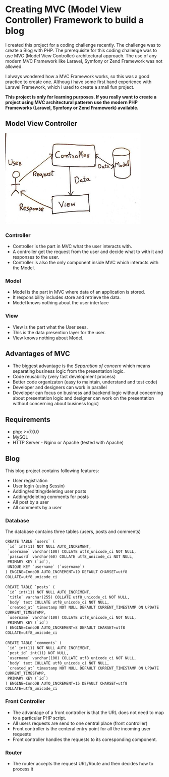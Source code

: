 # Creating MVC (Model View Controller) Framework to build a blog

I created this project for a coding challenge recently. The challenge was to create a Blog with PHP. The prerequisite for this coding challenge was to use MVC (Model View Controller) architectural approach. The use of any modern MVC Framework like Laravel, Symfony or Zend Framework was not allowed.


I always wondered how a MVC Framework works, so this was a good practice to create one. Althoug i have some first hand experience with Laravel Framework, which i used to create a small fun project.

**This project is only for learning purposes. If you really want to create a project using MVC architectural patteren use the modern PHP Frameworks (Laravel, Symfony or Zend Framework) available.**


## Model View Controller

![alt Mvc pattern image](https://github.com/Yasir-dev/php-mvc-blog/blob/master/mvc-pattern-image.jpg)

### Controller

* Controller is the part in MVC what the user interacts with.
* A controller get the request from the user and decide what to with it and responses to the user.
* Controller is also the only component inside MVC which interacts with the Model.

### Model

* Model is the part in MVC where data of an application is stored.
* It responsibility includes store and retrieve the data.
* Model knows nothing about the user interface

### View

* View is the part what the User sees.
* This is the data presention layer for the user.
* View knows nothing about Model.

## Advantages of MVC

* The biggest advantage is the *Separation of concern* which means separating business logic from the presentation logic.
* Code reusability (very fast development process)
* Better code organizaton (easy to maintain, understand and test code)
* Developer and designers can work in parallel 
* Developer can focus on business and backend logic without concerning about presentation logic and designer can work on the presentation without concerning about business logic)

## Requirements

* php: >=7.0.0
* MySQL
* HTTP Server - Nginx or Apache (tested with Apache)

## Blog

This blog project contains following features:

* User registration
* User login (using Sessin)
* Adding/editting/deleting user posts
* Adding/deleting comments for posts
* All post by a user
* All comments by a user

### Database 

The database contains three tables (users, posts and comments) 

```mysql
CREATE TABLE `users` (
 `id` int(11) NOT NULL AUTO_INCREMENT,
 `username` varchar(100) COLLATE utf8_unicode_ci NOT NULL,
 `password` varchar(60) COLLATE utf8_unicode_ci NOT NULL,
 PRIMARY KEY (`id`),
 UNIQUE KEY `username` (`username`)
) ENGINE=InnoDB AUTO_INCREMENT=19 DEFAULT CHARSET=utf8 COLLATE=utf8_unicode_ci

CREATE TABLE `posts` (
 `id` int(11) NOT NULL AUTO_INCREMENT,
 `title` varchar(255) COLLATE utf8_unicode_ci NOT NULL,
 `body` text COLLATE utf8_unicode_ci NOT NULL,
 `created_at` timestamp NOT NULL DEFAULT CURRENT_TIMESTAMP ON UPDATE CURRENT_TIMESTAMP,
 `username` varchar(100) COLLATE utf8_unicode_ci NOT NULL,
 PRIMARY KEY (`id`)
) ENGINE=InnoDB AUTO_INCREMENT=8 DEFAULT CHARSET=utf8 COLLATE=utf8_unicode_ci

CREATE TABLE `comments` (
 `id` int(11) NOT NULL AUTO_INCREMENT,
 `post_id` int(11) NOT NULL,
 `username` varchar(100) COLLATE utf8_unicode_ci NOT NULL,
 `body` text COLLATE utf8_unicode_ci NOT NULL,
 `created_at` timestamp NOT NULL DEFAULT CURRENT_TIMESTAMP ON UPDATE CURRENT_TIMESTAMP,
 PRIMARY KEY (`id`)
) ENGINE=InnoDB AUTO_INCREMENT=15 DEFAULT CHARSET=utf8 COLLATE=utf8_unicode_ci
```

### Front Controller

* The advantage of a front controller is that the URL does not need to map to a particular PHP script.
* All users requests are send to one central place (front controller)
* Front controller is the centeral entry point for all the incoming user requests
* Front controller handles the requests to its coresponding component.

### Router

* The router accepts the request URL/Route and then decides how to process it

